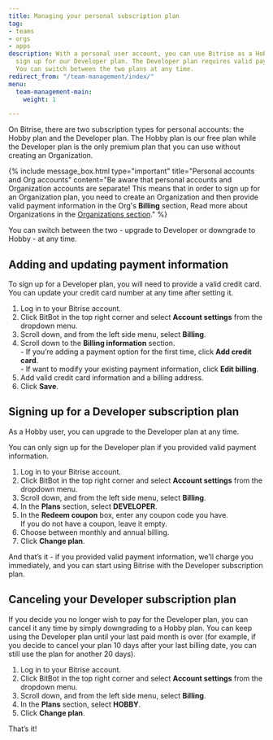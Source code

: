 ```yaml
---
title: Managing your personal subscription plan
tag:
- teams
- orgs
- apps
description: With a personal user account, you can use Bitrise as a Hobby user or
  sign up for our Developer plan. The Developer plan requires valid payment information.
  You can switch between the two plans at any time.
redirect_from: "/team-management/index/"
menu:
  team-management-main:
    weight: 1

---
```

On Bitrise, there are two subscription types for personal accounts: the Hobby plan and the Developer plan. The Hobby plan is our free plan while the Developer plan is the only premium plan that you can use without creating an Organization.

{% include message_box.html type="important" title="Personal accounts and Org accounts" content="Be aware that personal accounts and Organization accounts are separate! This means that in order to sign up for an Organization plan, you need to create an Organization and then provide valid payment information in the Org's **Billing** section,  Read more about Organizations in the [Organizations section](/team-management/organizations/organizations-index/)." %}

You can switch between the two - upgrade to Developer or downgrade to Hobby - at any time.

## Adding and updating payment information

To sign up for a Developer plan, you will need to provide a valid credit card. You can update your credit card number at any time after setting it.

1. Log in to your Bitrise account.
2. Click BitBot in the top right corner and select **Account settings** from the dropdown menu.
3. Scroll down, and from the left side menu, select **Billing**.
4. Scroll down to the **Billing information** section.  
   \- If you’re adding a payment option for the first time, click **Add credit card**.  
   \- If want to modify your existing payment information, click **Edit billing**.
5. Add valid credit card information and a billing address.
6. Click **Save**.

## Signing up for a Developer subscription plan

As a Hobby user, you can upgrade to the Developer plan at any time.

You can only sign up for the Developer plan if you provided valid payment information.

1. Log in to your Bitrise account.
2. Click BitBot in the top right corner and select **Account settings** from the dropdown menu.
3. Scroll down, and from the left side menu, select **Billing**.
4. In the **Plans** section, select **DEVELOPER**.
5. In the **Redeem coupon** box, enter any coupon code you have.  
   If you do not have a coupon, leave it empty.
6. Choose between monthly and annual billing.
7. Click **Change plan**.

And that’s it - if you provided valid payment information, we’ll charge you immediately, and you can start using Bitrise with the Developer subscription plan.

## Canceling your Developer subscription plan

If you decide you no longer wish to pay for the Developer plan, you can cancel it any time by simply downgrading to a Hobby plan. You can keep using the Developer plan until your last paid month is over (for example, if you decide to cancel your plan 10 days after your last billing date, you can still use the plan for another 20 days).

1. Log in to your Bitrise account.
2. Click BitBot in the top right corner and select **Account settings** from the dropdown menu.
3. Scroll down, and from the left side menu, select **Billing**.
4. In the **Plans** section, select **HOBBY**.
5. Click **Change plan**.

That’s it!
